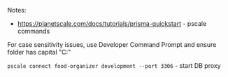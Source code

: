 Notes:

- https://planetscale.com/docs/tutorials/prisma-quickstart - pscale commands

For case sensitivity issues, use Developer Command Prompt and ensure folder has capital "C:\"

`pscale connect food-organizer development --port 3306` - start DB proxy
